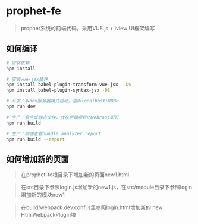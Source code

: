 # prophet-fe

> prophet系统的前端代码，采用VUE.js + iview UI框架编写

## 如何编译

``` bash
# 安装依赖
npm install

# 安装vue-jsx插件
npm install babel-plugin-transform-vue-jsx  -DS
npm install babel-plugin-syntax-jsx -DS

# 开发：以dev服务器模式启动，监听localhost:8080
npm run dev

# 生产：会生成静态文件，放在后端项目的webroot即可
npm run build

# 生产：顺便查看bundle analyzer report
npm run build --report
```

## 如何增加新的页面

> 在prophet-fe根目录下增加新的页面new1.html

> 在src目录下参照login.js增加新的new1.js，在src/module目录下参照login增加新的模块new1

> 在build/webpack.dev.conf.js里参照login.html增加新的 new HtmlWebpackPlugin块
